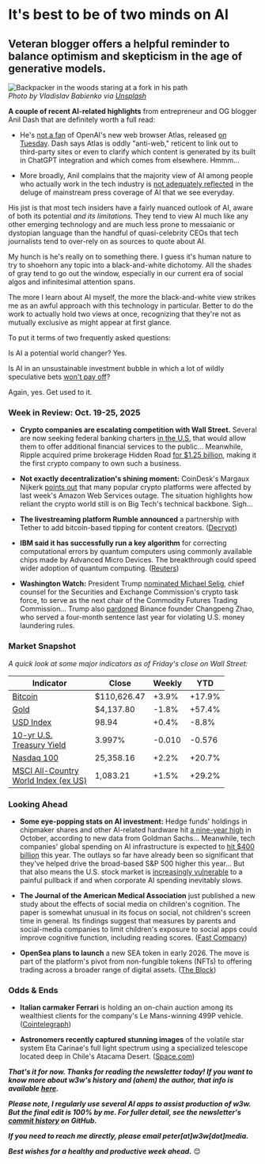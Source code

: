 # It's best to be of two minds on AI
## Veteran blogger offers a helpful reminder to balance optimism and skepticism in the age of generative models.

![Backpacker in the woods staring at a fork in his path](https://w3w.news/img/twopaths-vladislav-babienko-2000.jpg)  
*Photo by Vladislav Babienko via [Unsplash](https://unsplash.com/@garri)*

**A couple of recent AI-related highlights** from entrepreneur and OG blogger Anil Dash that are definitely worth a full read:

- He's [not a fan](https://www.anildash.com/2025/10/22/atlas-anti-web-browser/) of OpenAI's new web browser Atlas, released [on Tuesday](https://www.reuters.com/technology/openai-unveils-ai-browser-atlas-2025-10-21/). Dash says Atlas is oddly "anti-web," reticent to link out to third-party sites or even to clarify which content is generated by its built in ChatGPT integration and which comes from elsewhere. Hmmm...

- More broadly, Anil complains that the majority view of AI among people who actually work in the tech industry is [not adequately reflected](https://www.anildash.com/2025/10/17/the-majority-ai-view/) in the deluge of mainstream press coverage of AI that we see everyday.

His jist is that most tech insiders have a fairly nuanced outlook of AI, aware of both its potential *and its limitations.* They tend to view AI much like any other emerging technology and are much less prone to messaianic or dystopian language than the handful of quasi-celebrity CEOs that tech journalists tend to over-rely on as sources to quote about AI.

My hunch is he's really on to something there. I guess it's human nature to try to shoehorn any topic into a black-and-white dichotomy. All the shades of gray tend to go out the window, especially in our current era of social algos and infinitesimal attention spans.

The more I learn about AI myself, the more the black-and-white view strikes me as an awful approach with this technology in particular. Better to do the work to actually hold two views at once, recognizing that they're not as mutually exclusive as might appear at first glance.

To put it terms of two frequently asked questions:

Is AI a potential world changer? Yes.

Is AI in an unsustainable investment bubble in which a lot of wildly speculative bets [won't pay off](https://www.reuters.com/business/most-companies-suffer-some-risk-related-financial-loss-deploying-ai-ey-survey-2025-10-08/)?<!-- Link curated by ChatGPT-->

Again, yes. Get used to it.

### Week in Review: Oct. 19-25, 2025

- **Crypto companies are escalating competition with Wall Street.** Several are now seeking federal banking charters [in the U.S.](https://www.theblock.co/post/376166/crypto-com-seeks-occ-federal-charter-joining-coinbase-ripple-and-others)<!-- Link curated by ChatGPT --> that would allow them to offer additional financial services to the public... Meanwhile, Ripple acquired prime brokerage Hidden Road [for $1.25 billion](https://finance.yahoo.com/news/ripple-deploys-1-25bn-become-181402885.html)<!-- Link curated by me -->, making it the first crypto company to own such a business.

- **Not exactly decentralization's shining moment:** CoinDesk's Margaux Nijkerk [points out](https://news.google.com/read/CBMivgFBVV95cUxPN2I3TnFyeW5kNGp0MUY1MEhDeHhTRi1nNDZzN2lCMXBQZFNybGdHR3NUVnZYaS1TdDZsWXY0Mk81WTA0VkYzSmozVUNNaEdmY1VPNjlsSnRCaDVMd0YyXzF2c3d5RWJHY2lsMTdQd3BNNERFX2Fad1FPZnJraFR5LUNWX3hQcW1pVmhQWVktVUlicDBZa0l6dUJ0aXM3UUJ0VjhxbTRncHQ4NmRhcVZhbXdjTUI0VEZ2UW1XYXNR?hl=en-US&gl=US&ceid=US%3Aen)<!-- Story surfaced by ChatGPT. Final story link curated by me. --> that many popular crypto platforms were affected by last week's Amazon Web Services outage. The situation highlights how reliant the crypto world still is on Big Tech's technical backbone. Sigh...

- **The livestreaming platform Rumble announced** a partnership with Tether to add bitcoin-based tipping for content creators. ([Decrypt](https://decrypt.co/345945/youtube-rival-rumble-teams-tether-add-bitcoin-tipping))<!-- Curated by me -->


- **IBM said it has successfully run a key algorithm** for correcting computational errors by quantum computers using commonly available chips made by Advanced Micro Devices. The breakthrough could speed wider adoption of quantum computing. ([Reuters](https://news.google.com/read/CBMitwFBVV95cUxNbzlvVGlJeklGRTdYM2d3cVFXdldYWGNLOW9TYWctMTczTGE1aTF0ckp5d3I1YlJoSE5qS19SNnE1ZkpMZ2JvaG9Zbno5bkhXWjM4Tnh0dUw0eWNPMV9kSkx1czN1UllVWnRSOTRoWF80bE50WFQ4a3pGc2RFS1VOLWZqY0RSclNkc1lfRzUzTldqNExyb3hZTktIN3RaemlVSjlMcHdUel9ocUFKRHZNR3E1UU9QR0U?hl=en-US&gl=US&ceid=US%3Aen)) <!-- Story surfaced by Google Gemini. Final link curated by me. -->

- **Washington Watch:** President Trump [nominated Michael Selig](https://www.google.com/search?q=https://www.bloomberg.com/news/articles/2025-10-24/trump-picks-sec-crypto-task-force-s-selig-to-run-cftc-report)<!-- Curated by Google Gemini -->, chief counsel for the Securities and Exchange Commission's crypto task force, to serve as the next chair of the Commodity Futures Trading Commission... Trump also [pardoned](https://www.bbc.com/news/articles/cly1qrl9l1qo)<!-- Curated by me --> Binance founder Changpeng Zhao, who served a four-month sentence last year for violating U.S. money laundering rules.

### Market Snapshot

*A quick look at some major indicators as of Friday's close on Wall Street:* <!-- For more details, see spreadsheet at https://docs.google.com/spreadsheets/d/11XuSerOv1DG7vFWAkwoXehOe4G4xDMm6LSNL7SAL4vA/edit?gid=1586624920#gid=1586624920 -->

<table>

  <thead>
    <tr>
      <th>Indicator</th>
      <th>Close</th>
      <th>Weekly</th>
      <th>YTD</th>
    </tr>
  </thead>
  <tbody>
    <tr>
      <td><a href="https://coinmarketcap.com/currencies/bitcoin/">Bitcoin</a></td>
      <td>$110,626.47</td>
      <td>+3.9%</td>
      <td>+17.9%</td>
    </tr>
    <tr>
      <td><a href="https://finance.yahoo.com/quote/GC%3DF?p=GC%253DF">Gold</a></td>
      <td>$4,137.80</td>
      <td>-1.8%</td>
      <td>+57.4%</td>
    </tr>
    <tr>
      <td><a href="https://finance.yahoo.com/quote/DX-Y.NYB?p=DX-Y.NYB&.tsrc=fin-srch">USD Index</a></td>
      <td>98.94</td>
      <td>+0.4%</td>
      <td>-8.8%</td>
    </tr>
    <tr>
      <td><a href="https://finance.yahoo.com/quote/%5ETNX/">10-yr U.S. <br>Treasury Yield</a></td>
      <td>3.997%</td>
      <td>-0.010</td>
      <td>-0.576</td>
    </tr>
    <tr>
      <td><a href="https://finance.yahoo.com/quote/%5ENDX/components?p=%255ENDX">Nasdaq 100</a></td>
      <td>25,358.16</td>
      <td>+2.2%</td>
      <td>+20.7%</td>
    </tr>
    <tr>
      <td><a href="https://www.msci.com/indexes/index/899901">MSCI All-Country <br>World Index (ex US)</a></td>
      <td>1,083.21</td>
      <td>+1.5%</td>
      <td>+29.2%</td>
    </tr>
  </tbody>
</table>

### Looking Ahead

- **Some eye-popping stats on AI investment:** Hedge funds' holdings in chipmaker shares and other AI-related hardware hit [a nine-year high](https://www.reuters.com/sustainability/boards-policy-regulation/hedge-flow-hedge-funds-boost-ai-tech-bets-highest-since-2016-goldman-sachs-says-2025-10-24/)<!-- Curated by ChatGPT. --> in October, according to new data from Goldman Sachs... Meanwhile, tech companies' global spending on AI infrastructure is expected to [hit $400 billion](https://247wallst.com/investing/2025/10/22/blockbuster-40b-ai-investment-is-only-10-of-whats-coming-nvda-msft-meta-blk-big-40-billion-bet-in-ai/)<!-- Curated by Google Gemini --> this year. The outlays so far have already been so significant that they've helped drive the broad-based S&P 500 higher this year... But that also means the U.S. stock market is [increasingly vulnerable](https://fortune.com/2025/10/07/ai-bubble-cisco-moment-dotcom-crash-nvidia-jensen-huang-top-analyst/)<!-- Curated by me--> to a painful pullback if and when corporate AI spending inevitably slows.

- **The Journal of the American Medical Association** just published a new study about the effects of social media on children's cognition. The paper is somewhat unusual in its focus on social, not children's screen time in general. Its findings suggest that measures by parents and social-media companies to limit children's exposure to social apps could improve cognitive function, including reading scores. ([Fast Company](https://www.fastcompany.com/91421943/social-media-could-be-shaping-how-kids-brains-learn-and-not-for-the-better)) <!-- Curated by me -->

- **OpenSea plans to launch** a new SEA token in early 2026. The move is part of the platform's pivot from non-fungible tokens (NFTs) to offering trading across a broader range of digital assets. ([The Block](https://www.theblock.co/post/375195/opensea-sets-sea-token-launch-for-q1-2026-with-50-of-revenue-at-launch-earmarked-for-buybacks)) <!-- Curated by Gemini -->

### Odds & Ends

- **Italian carmaker Ferrari** is holding an on-chain auction among its wealthiest clients for the company's Le Mans-winning 499P vehicle. ([Cointelegraph](https://cointelegraph.com/news/ferrari-digital-token-lets-fans-bid-on-le-mans-winning-car)) <!-- Story idea surfaced by ChagGPT. On my own, found link to a better written version of it than the one the bot suggested. -->

- **Astronomers recently captured stunning images** of the volatile star system Eta Carinae's full light spectrum using a specialized telescope located deep in Chile's Atacama Desert. ([Space.com](https://www.space.com/astronomy/telescope-sees-binary-stars-beautiful-rainbow-spectra-space-photo-of-the-day-for-oct-2-2025)) <!-- Curated by me -->

_**That's it for now. Thanks for reading the newsletter today! If you want to know more about w3w's history and (ahem) the author, that info is available [here](https://w3wnews.substack.com/about).**_

_**Please note, I regularly use several AI apps to assist production of w3w. But the final edit is 100% by me. For fuller detail, see the newsletter's [commit history](https://github.com/peteramckay/w3wnewsletter/commits) on GitHub.**_

_**If you need to reach me directly, please email peter[at]w3w[dot]media.**_

_**Best wishes for a healthy and productive week ahead.**_ 😊
